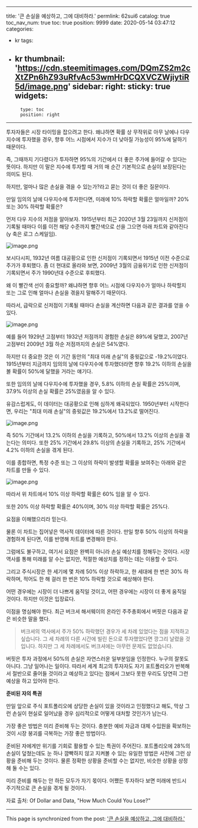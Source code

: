 
---
title: '큰 손실을 예상하고, 그에 대비하라.'
permlink: 62sui6
catalog: true
toc_nav_num: true
toc: true
position: 9999
date: 2020-05-14 03:47:12
categories:
- kr
tags:
- kr
thumbnail: 'https://cdn.steemitimages.com/DQmZS2m2cXtZPn6hZ93uRfvAc53wmHrDCQXVCZWjiytiR5d/image.png'
sidebar:
    right:
        sticky: true
widgets:
    -
        type: toc
        position: right
---


투자자들은 시장 타이밍을 잡으려고 한다. 왜냐하면 확률 상 무작위로 아무 날에나 다우 지수에 투자했을 경우, 향후 어느 시점에서 지수가 더 낮아질 가능성이 95%에 달하기 때문이다.


즉, 그때까지 기다렸다가 투자하면 95%의 기간에서 더 좋은 주가에 들어갈 수 있다는 뜻이다. 하지만 이 말은 지수에 투자할 때 거의 매 순간 기본적으로 손실이 보장된다는 의미도 된다.


하지만, 얼마나 많은 손실을 겪을 수 있는가?라고 묻는 것이 더 좋은 질문이다.


만일 임의의 날에 다우지수에 투자한다면, 미래에 10% 하락할 확률은 얼마일까? 20% 또는 30% 하락할 확률은?


먼저 다우 지수의 저점을 알아보자. 1915년부터 최근 2020년 3월 23일까지 신저점이 기록될 때마다 이를 이전 해당 수준까지 빨간색으로 선을 그으면 아래 차트와 같아진다(y 축은 로그 스케일임).



![image.png](https://cdn.steemitimages.com/DQmZS2m2cXtZPn6hZ93uRfvAc53wmHrDCQXVCZWjiytiR5d/image.png)



보시다시피, 1932년 여름 대공황으로 인한 신저점이 기록되면서 1915년 이전 수준으로 주가가 후퇴했다. 좀 더 현대로 올라와 보면, 2009년 3월의 금융위기로 인한 신저점이 기록되면서 주가 1990년대 수준으로 후퇴했다.


왜 이 빨간색 선이 중요할까? 왜냐하면 향후 어느 시점에 다우지수가 얼마나 하락할지 또는 그로 인해 얼마나 손실을 겪을지 말해주기 때문이다.


따라서, 급락으로 신저점이 기록될 때마다 손실을 계산하면 다음과 같은 결과를 얻을 수 있다.



![image.png](https://cdn.steemitimages.com/DQmaqyNNauqXmzrqUDZK7Htyf4DsTqed42VPQ2gCq3ehx6s/image.png)



예를 들어 1929년 고점부터 1932년 저점까지 경험한 손실은 89%에 달했고, 2007년 고점부터 2009년 3월 하순 저점까지의 손실은 54%였다.


하지만 더 중요한 것은 이 기간 동안의 "최대 미래 손실"의 중윗값으로 -19.2%이었다. 1915년부터 지금까지 임의의 날에 다우지수에 투자했더라면 향후 19.2% 이하의 손실을 볼 확률이 50%에 달했을 거라는 얘기다.


또한 임의의 날에 다우지수에 투자했을 경우, 5.8% 이하의 손실 확률은 25%이며, 37.9% 이상의 손실 확률은 25%였음을 알 수 있다.


유감스럽게도, 이 데이터는 대공황으로 인해 심하게 왜곡되었다. 1950년부터 시작한다면, 우리는 "최대 미래 손실"의 중윗값은 19.2%에서 13.2%로 떨어진다.



![image.png](https://cdn.steemitimages.com/DQmW26CbCodcnoP8pjKyanDeK3pLZkcJsNxkTtnCfhfDUfA/image.png)



즉 50% 기간에서 13.2% 이하의 손실을 기록하고, 50%에서 13.2% 이상의 손실을 겪는다는 의미다. 또한 25% 기간에서 29.8% 이상의 손실을 기록하고, 25% 기간에서 4.2% 이하의 손실을 겪게 된다.


이를 종합하면, 특정 수준 또는 그 이상의 하락이 발생할 확률을 보여주는 아래와 같은 차트를 만들 수 있다.



![image.png](https://cdn.steemitimages.com/DQmeiQpX95XN4ja47xBicsjYzrLhHFxQC1EULzbn8A2PMzu/image.png)



따라서 위 차트에서 10% 이상 하락할 확률은 60% 임을 알 수 있다.


또한 20% 이상 하락할 확률은 40%이며, 30% 이상 하락할 확률은 25%다.


요점을 이해했으리라 믿는다.


물론 이 차트는 집어넣은 역사적 데이터에 따른 것이다. 만일 향후 50% 이상의 하락을 경험하게 된다면, 이를 반영해 차트를 변경해야 한다.


그럼에도 불구하고, 여기서 요점은 완벽히 아니라 손실 예상치를 정해두는 것이다. 시장 역사를 통해 미래를 알 수는 없지만, 적절한 예상치를 정하는 데는 이용할 수 있다.


그리고 주식시장은 한 세기에 몇 차례 50% 이상 하락하고, 한 세대에 한 번은 30% 하락하며, 적어도 한 해 걸러 한 번은 10% 하락할 것으로 예상해야 한다.


어떤 경우에는 시장이 더 나쁘게 움직일 것이고, 어떤 경우에는 시장이 더 좋게 움직일 것이다. 하지만 이것은 입장료다.


이점을 명심해야 한다. 최근 버크셔 해서웨이의 온라인 주주총회에서 버핏은 다음과 같은 비슷한 말을 했다.


>버크셔의 역사에서 주가 50% 하락했던 경우가 세 차례 있었다는 점을 지적하고 싶습니다. 그 세 차례의 다른 시간에 빌린 돈으로 투자했었다면 깡그리 날렸을 것입니다. 하지만 그 세 차례에서도 버크셔에는 아무런 문제도 없었습니다.


버핏은 투자 과정에서 50%의 손실은 자연스러운 일부분임을 인정한다. 누구의 잘못도 아니다. 그냥 일어나는 일이다. 따라서 세계 최고의 투자자도 자기 포트폴리오가 반복해서 절반으로 줄어들 것이라고 예상하고 있다는 점에서 그보다 못한 우리도 당연히 그런 예상을 하고 있어야 한다.


**준비된 자의 특권**


만일 앞으로 주식 포트폴리오에 상당한 손실이 있을 것이라고 인정했다고 해도, 막상 그런 손실이 현실로 일어났을 경우 심리적으로 어떻게 대처할 것인가가 남는다.


가장 좋은 방법은 미리 준비해 두는 것이다. 충분한 예비 자금과 대체 수입원을 확보하는 것이 시장 붕괴를 극복하는 가장 좋은 방법이다.


준비된 자에게만 위기를 기회로 활용할 수 있는 특권이 주어진다. 포트폴리오에 28%의 손실이 덮쳤는데도 눈 하나 깜빡하지 않고 지켜볼 수 있는 유일한 방법은 사전에 그런 상황을 준비해 두는 것이다. 물론 정확한 상황을 준비할 수는 없지만, 비슷한 상황을 상정해 둘 수는 있다.


미리 준비를 해두는 안 하든 모두가 자기 몫이다. 어쨌든 투자하다 보면 미래에 반드시 주기적으로 큰 손실을 겪게 될 것이다.


자료 출처: Of Dollar and Data, "How Much Could You Lose?"

- - -

This page is synchronized from the post: ['큰 손실을 예상하고, 그에 대비하라.'](https://steemit.com/@pius.pius/62sui6)
